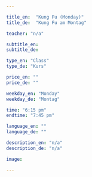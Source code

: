 ```yaml
---

title_en:  "Kung Fu (Monday)"
title_de:  "Kung Fu am Montag"

teacher: "n/a"

subtitle_en:
subtitle_de:

type_en: "Class"
type_de: "Kurs"

price_en: ""
price_de: ""

weekday_en: "Monday"
weekday_de: "Montag"

time: "6:15 pm"
endtime: "7:45 pm"

language_en: ""
language_de: ""

description_en: "n/a"
description_de: "n/a"

image:

---
```

